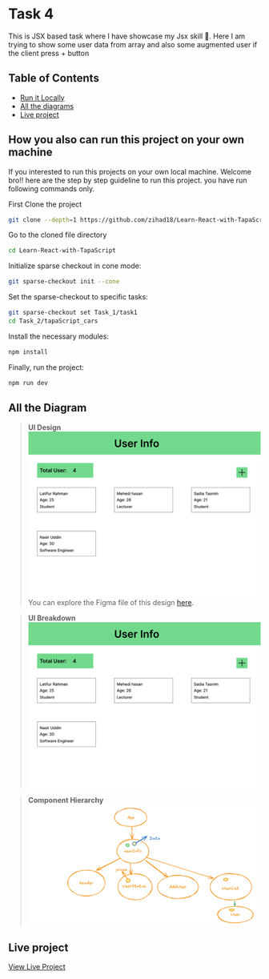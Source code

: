 #  Task 4
This is JSX based task where I have showcase my Jsx skill 🤭. Here I am trying to show some user data from array and also some augmented user if the client press + button
## Table of Contents

- [Run it Locally](#how-you-also-can-run-this-project-on-your-own-machine)
- [All the diagrams](#All-the-Diagram)
- [Live project](#Live-project)


## How you also can run this project on your own machine
If you interested to run this projects on your own local machine. Welcome bro!! here are the step by step guideline to run this project.
you have run following commands only.

First Clone the project
```sh
git clone --depth=1 https://github.com/zihad18/Learn-React-with-TapaScript.git
```
Go to the cloned file directory
```sh
cd Learn-React-with-TapaScript
```
Initialize sparse checkout in cone mode:
```sh
git sparse-checkout init --cone
```
Set the sparse-checkout to specific tasks:
```sh
git sparse-checkout set Task_1/task1
cd Task_2/tapaScript_cars
```

Install the necessary modules: 
```sh
npm install

```
Finally, run the project:
```sh
npm run dev
```
## All the Diagram
> **UI Design**  
![UI design](Task_1\task1\public\UserUI.png) 
You can explore the Figma file of this design [here](https://www.figma.com/design/MuFAYuptrgEh9vGnMomYUK/TapaScript-Task4?node-id=1-2&t=CGRBRXuehjxKzWMM-1).

> **UI Breakdown**  
![UI Breakdown](Task_1\task1\public\UserUI.png)

> **Component Hierarchy**  
![Component hierarchy](Task_1\task1\public\componentHierarchy.png)

## Live project
[View Live Project](https://learn-react-with-tapa-script-git-main-zihad18s-projects.vercel.app/)


